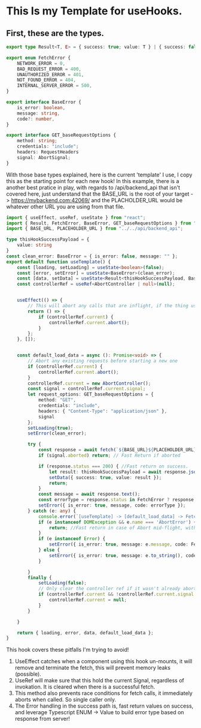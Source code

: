 # This Is my Template for useHooks.
## First, these are the types.
```typescript
export type Result<T, E> = { success: true; value: T } | { success: false; error: E };

export enum FetchError {
    NETWORK_ERROR = 0,
    BAD_REQUEST_ERROR = 400,
    UNAUTHORIZED_ERROR = 401,
    NOT_FOUND_ERROR = 404,
    INTERNAL_SERVER_ERROR = 500,
}

export interface BaseError {
    is_error: boolean,
    message: string,
    code?: number,
}

export interface GET_baseRequestOptions {
    method: string;
    credentials: "include";
    headers: RequestHeaders
    signal: AbortSignal;
}

```
With those base types explained, here is the current 'template' I use, I copy this as the starting point for each new hook!
In this example, there is a another best pratice in play, with regards to /api/backend_api that isn't covered here, just
understand that the BASE_URL is the root of your target -> https://mybackend.com:42069/ and the PLACHOLDER_URL would be whatever other URL 
you are using from that file.
```typescript
import { useEffect, useRef, useState } from "react";
import { Result, FetchError, BaseError, GET_baseRequestOptions } from "../../types/basetypes";
import { BASE_URL, PLACEHOLDER_URL } from "../../api/backend_api";

type thisHookSuccessPayload = {
    value: string
}
const clean_error: BaseError = { is_error: false, message: "" };
export default function useTemplate() {
    const [loading, setLoading] = useState<boolean>(false);
    const [error, setError] = useState<BaseError>(clean_error);
    const [data, setData] = useState<Result<thisHookSuccessPayload, BaseError>>({ success: true, value: { value: "Default" } });
    const controllerRef = useRef<AbortController | null>(null);


    useEffect(() => {
        // This will abort any calls that are inflight, if the thing using this hook un-mounts.
        return () => {
            if (controllerRef.current) {
                controllerRef.current.abort();
            }
        };
    }, []);


    const default_load_data = async (): Promise<void> => {
        // Abort any existing requests before starting a new one
        if (controllerRef.current) {
            controllerRef.current.abort();
        }
        controllerRef.current = new AbortController();
        const signal = controllerRef.current.signal;
        let request_options: GET_baseRequestOptions = {
            method: "GET",
            credentials: "include",
            headers: { "Content-Type": "application/json" },
            signal
        };
        setLoading(true);
        setError(clean_error);

        try {
            const response = await fetch(`${BASE_URL}${PLACEHOLDER_URL}`, request_options);
            if (signal.aborted) return; // Fast Return if aborted

            if (response.status === 200) { //Fast return on success.
                let result: thisHookSuccessPayload = await response.json();
                setData({ success: true, value: result });
                return;
            }
            const message = await response.text();
            const errorType = response.status in FetchError ? response.status : FetchError.NETWORK_ERROR;
            setError({ is_error: true, message, code: errorType });
        } catch (e: any) {
            console.error(`[useTemplate] -> [default_load_data] -> Fetch Error: ${e}`);
            if (e instanceof DOMException && e.name === 'AbortError') {
                return; //Fast return in case of Abort mid-flight, without throwing app into Error state!
            }
            if (e instanceof Error) {
                setError({ is_error: true, message: e.message, code: FetchError.NETWORK_ERROR });
            } else {
                setError({ is_error: true, message: e.to_string(), code: FetchError.NETWORK_ERROR });
            }

        }
        finally {
            setLoading(false);
            // Only clear the controller ref if it wasn't already aborted
            if (controllerRef.current && !controllerRef.current.signal.aborted) {
                controllerRef.current = null;
            }
        }

    }

    return { loading, error, data, default_load_data };
}
```
This hook covers these pitfalls I'm trying to avoid!

1. UseEffect catches when a component using this hook un-mounts, it will remove and terminate the fetch, this will prevent memory leaks (possible).
2. UseRef will make sure that this hold the current Signal, regardless of invokation. It is cleared when there is a successful fetch.
3. This method also prevents race conditions for fetch calls, it immediately aborts when called. So single caller only.
4. The Error handling in the success path is, fast return values on success, and leverage Typescript ENUM -> Value to build error type based on response from server!


